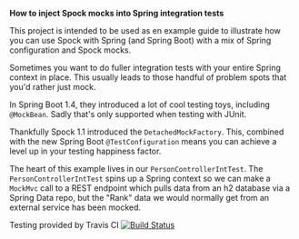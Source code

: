 **How to inject Spock mocks into Spring integration tests**

This project is intended to be used as en example guide to illustrate how you can use Spock with Spring (and Spring Boot) with a mix of Spring configuration and Spock mocks.

Sometimes you want to do fuller integration tests with your entire Spring context in place. This usually leads to those handful of problem spots that you'd rather just mock.

In Spring Boot 1.4, they introduced a lot of cool testing toys, including `@MockBean`. Sadly that's only supported when testing with JUnit.

Thankfully Spock 1.1 introduced the `DetachedMockFactory`. This, combined with the new Spring Boot `@TestConfiguration` means you can achieve a level up in your testing happiness factor.

The heart of this example lives in our `PersonControllerIntTest`.  The `PersonControllerIntTest` spins up a Spring context so we can make a `MockMvc` call to a REST endpoint which pulls data from an h2 database via a Spring Data repo, but the "Rank" data we would normally get from an external service has been mocked.

Testing provided by Travis CI 
[![Build Status](https://travis-ci.org/snekse/spring-spock-integration-testing.svg?branch=master)](https://travis-ci.org/snekse/spring-spock-integration-testing)